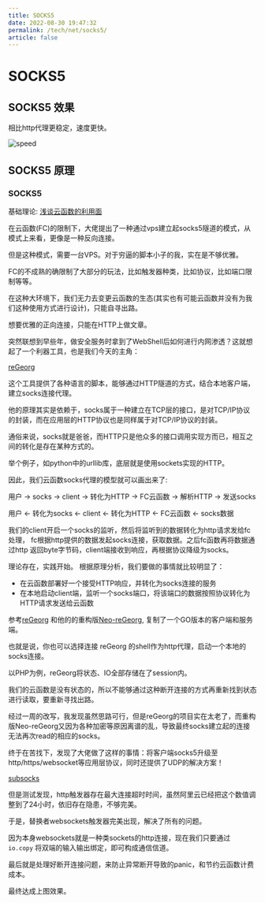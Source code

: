 ```yaml
---
title: SOCKS5
date: 2022-08-30 19:47:32
permalink: /tech/net/socks5/
article: false
---
```

# SOCKS5

## SOCKS5 效果

相比http代理更稳定，速度更快。

![speed](https://seamoon.oss-cn-hangzhou.aliyuncs.com/7bfff588795a4e41b488694ad4eb5153.png)

## SOCKS5 原理

### SOCKS5

基础理论: [浅谈云函数的利用面](https://xz.aliyun.com/t/9502)

在云函数(FC)的限制下，大佬提出了一种通过vps建立起socks5隧道的模式，从模式上来看，更像是一种反向连接。

但是这种模式，需要一台VPS。对于穷逼的脚本小子的我，实在是不够优雅。

FC的不成熟的确限制了大部分的玩法，比如触发器种类，比如协议，比如端口限制等等。

在这种大环境下，我们无力去变更云函数的生态(其实也有可能云函数并没有为我们这种使用方式进行设计)，只能自寻出路。

想要优雅的正向连接，只能在HTTP上做文章。

突然联想到早些年，做安全服务时拿到了WebShell后如何进行内网渗透？这就想起了一个利器工具，也是我们今天的主角：

[reGeorg](https://github.com/sensepost/reGeorg)

这个工具提供了各种语言的脚本，能够通过HTTP隧道的方式，结合本地客户端，建立socks连接代理。

他的原理其实是依赖于，socks属于一种建立在TCP层的接口，是对TCP/IP协议的封装，而在应用层的HTTP协议也是同样属于对TCP/IP协议的封装。

通俗来说，socks就是爸爸，而HTTP只是他众多的接口调用实现方而已，相互之间的转化是存在某种方式的。

举个例子，如python中的urllib库，底层就是使用sockets实现的HTTP。

因此，我们云函数socks代理的模型就可以画出来了:

用户 -> socks -> client -> 转化为HTTP -> FC云函数 -> 解析HTTP -> 发送socks

用户 <- 转化为socks <- client <- 转化为HTTP <- FC云函数 <- socks数据

我们的client开启一个socks的监听，然后将监听到的数据转化为http请求发给fc处理， fc根据http提供的数据发起socks连接，获取数据。之后fc函数再将数据通过http
返回byte字节码，client端接收到响应，再根据协议降级为socks。

理论存在，实践开始。 根据原理分析，我们要做的事情就比较明显了：

+ 在云函数部署好一个接受HTTP响应，并转化为socks连接的服务
+ 在本地启动client端，监听一个socks端口，将该端口的数据按照协议转化为HTTP请求发送给云函数

参考[reGeorg](https://github.com/sensepost/reGeorg)
和他的的重构版[Neo-reGeorg](https://github.com/L-codes/Neo-reGeorg), 复制了一个GO版本的客户端和服务端。

也就是说，你也可以选择连接 reGeorg 的shell作为http代理，启动一个本地的socks连接。

以PHP为例，reGeorg将状态、IO全部存储在了session内。

我们的云函数是没有状态的，所以不能够通过这种断开连接的方式再重新找到状态进行读取，要重新寻找出路。

经过一周的改写，我发现虽然思路可行，但是reGeorg的项目实在太老了，而重构版Neo-reGeorg又因为各种加密等原因离谱的乱，导致最终socks建立起的连接无法再次read的相应的socks。

终于在苦找下，发现了大佬做了这样的事情：将客户端socks5升级至http/https/websocket等应用层协议，同时还提供了UDP的解决方案！

[subsocks](https://github.com/luyuhuang/subsocks)

但是测试发现，http触发器存在最大连接超时时间，虽然阿里云已经把这个数值调整到了24小时，依旧存在隐患，不够完美。

于是，替换者websockets触发器完美出现，解决了所有的问题。

因为本身websockets就是一种类sockets的http连接，现在我们只要通过 `io.copy` 将双端的输入输出绑定，即可构成通信信道。

最后就是处理好断开连接问题，来防止异常断开导致的panic，和节约云函数计费成本。

最终达成上图效果。